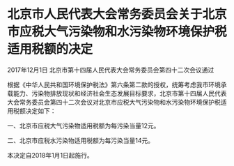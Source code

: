 # 北京市人民代表大会常务委员会关于北京市应税大气污染物和水污染物环境保护税适用税额的决定

2017年12月1日 北京市第十四届人民代表大会常务委员会第四十二次会议通过



根据《中华人民共和国环境保护税法》第六条第二款的授权，统筹考虑我市环境承载能力、污染物排放现状和经济社会生态发展目标要求，北京市第十四届人民代表大会常务委员会第四十二次会议对北京市应税大气污染物和水污染物环境保护税适用税额决定如下：

一、北京市应税大气污染物适用税额为每污染当量12元。

二、北京市应税水污染物适用税额为每污染当量14元。

本决定自2018年1月1日起施行。